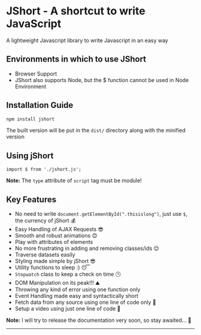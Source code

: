 # JShort - A shortcut to write JavaScript
A lightweight Javascript library to write Javascript in an easy way

## Environments in which to use JShort
- Browser Support
- JShort also supports Node, but the $ function cannot be used in Node Environment

## Installation Guide
```bash
npm install jshort
```

The built version will be put in the `dist/` directory along with the minified version

## Using jShort
```
import $ from './jshort.js';
```

**Note:** The `type` attribute of `script` tag must be module!

## Key Features
- No need to write `document.getElementById(".thisislong")`, just use `$`, the currency of jShort 💰
- Easy Handling of AJAX Requests 😎
- Smooth and robust animations 😊
- Play with attributes of elements 
- No more frustrating in adding and removing classes/ids 😌
- Traverse datasets easily
- Styling made simple by jShort 😎
- Utility functions to sleep :) 😴
- `Stopwatch` class to keep a check on time 🕒
- DOM Manipulation on its peak!!! ⛰️
- Throwing any kind of error using one function only
- Event Handling made easy and syntactically short
- Fetch data from any source using one line of code only 🤯
- Setup a video using just one line of code 🤯

**Note:** I will try to release the documentation very soon, so stay awaited... 🎉

---